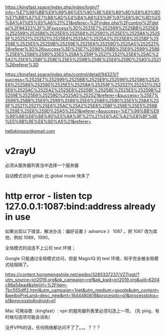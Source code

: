 https://kingfast.space/index.php/index/login/?info=%E7%99%BB%E9%99%86%E5%90%8E%E6%89%8D%E8%83%BD%E7%BB%A7%E7%BB%AD%E4%BA%AB%E5%8F%97%E6%9C%8D%E5%8A%A1%E5%93%A6%21%21&referer=%2Findex.php%2Fcontrol%2Fdetail%2F94323%2F%3Fsuccess%3D%2525E7%252599%2525BB%2525E9%252599%252586%2525E6%252588%252590%2525E5%25258A%25259F%252521%252521%2525E6%2525AC%2525A2%2525E8%2525BF%25258E%2525E5%25259B%25259E%2525E6%25259D%2525A5%252521%26referer%3D%26success%3D%25E7%2599%25BB%25E9%2599%2586%25E6%2588%2590%25E5%258A%259F%2521%2521%25E6%25AC%25A2%25E8%25BF%258E%25E5%259B%259E%25E6%259D%25A5%2521%26referer%3D

https://kingfast.space/index.php/control/detail/94323/?success=%2525E7%252599%2525BB%2525E9%252599%252586%2525E6%252588%252590%2525E5%25258A%25259F%252521%252521%2525E6%2525AC%2525A2%2525E8%2525BF%25258E%2525E5%25259B%25259E%2525E6%25259D%2525A5%252521&referer=&success=%25E7%2599%25BB%25E9%2599%2586%25E6%2588%2590%25E5%258A%259F%2521%2521%25E6%25AC%25A2%25E8%25BF%258E%25E5%259B%259E%25E6%259D%25A5%2521&referer=&success=%E7%99%BB%E9%99%86%E6%88%90%E5%8A%9F%21%21%E6%AC%A2%E8%BF%8E%E5%9B%9E%E6%9D%A5%21&referer=

hellokingssr@gmail.com

# v2rayU

必须从服务器列表当中选择一个服务器

自动模式访问 gitlab 比 global mode 快多了

# http error - listen tcp 127.0.0.1:1087:bind:address already in use

如果出现以下错误，解决办法：偏好设置 》advance 》 1087 。把 1087 改为其他，例如 1089，1090。

全局模式的话连不上公司 test 环境；

Google 只能通过全局模式访问，但是 MagicIQ 的 test 环境、知乎完全被全局模式给阻隔了。

https://content.hongmengshijie.net/weibo/3285337237/VZ7rsgt/?utm_source=ict2019.org&pk_campaign=ref&pk_kwd=ict2019.org&uid=6204c86a54ead&siteUrl=%2Fitem-7bc555dff2.html&utm_campaign=1net&utm_medium=google&utm_content=&weiboPreLand=desc_new&mt=1644480618&processto=p1&processtoIos=p1&processtoAndroid=p1

Mac 可用谷歌（kingfast）:
vpn 的服务器列表里必须勾选上一项。 (先 ping，有时候勾选项可能会消失)



没开VPN的话，任何网络都访问不了了。。。？？？
